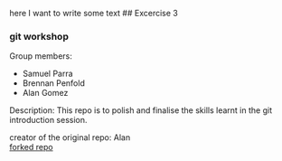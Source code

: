 here I want to write some text ## Excercise 3

### git workshop

Group members:<br>
* Samuel Parra
* Brennan Penfold
* Alan Gomez

Description:
This repo is to polish and finalise the skills learnt in the git introduction session.

creator of the original repo: Alan <br>
[forked repo](https://github.com/samuelpg/exercise3)
